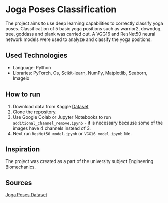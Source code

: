 # Joga Poses Classification
The project aims to use deep learning capabilities to correctly classify yoga poses. Classification of 5 basic yoga positions such as warrior2, downdog, tree, goddass and plank was carried out. A VGG16 and ResNet50 neural network models were used to analyze and classify the yoga positions.

## Used Technologies 
- Language: Python 
- Libraries: PyTorch, Os, Scikit-learn, NumPy, Matplotlib, Seaborn, Imageio

## How to run
1. Download data from Kaggle [Dataset](https://www.kaggle.com/niharika41298/yoga-poses-dataset/version/1)
2. Clone the repository.
3. Use Google Colab or Jupyter Notebooks to run `additional_channel_remove.ipynb` - it is necessary because some of the images have 4 channels instead of 3.
4. Next run `ResNet50_model.ipynb` or `VGG16_model.ipynb` file.

## Inspiration
The project was created as a part of the university subject Engineering Biomechanics.

## Sources
[Joga Poses Dataset](https://www.kaggle.com/niharika41298/yoga-poses-dataset/version/1)
